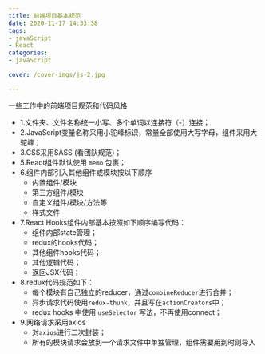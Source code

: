 ```yaml
---
title: 前端项目基本规范
date: 2020-11-17 14:33:38
tags:
- javaScript
- React
categories:
- javaScript

cover: /cover-imgs/js-2.jpg

---
```

一些工作中的前端项目规范和代码风格

<!-- more -->

+ 1.文件夹、文件名称统一小写、多个单词以连接符（-）连接；
+ 2.JavaScript变量名称采用小驼峰标识，常量全部使用大写字母，组件采用大驼峰；
+ 3.CSS采用SASS (看团队规范)；
+ 5.React组件默认使用 `memo` 包裹；
+ 6.组件内部引入其他组件或模块按以下顺序
    - 内置组件/模块
    - 第三方组件/模块
    - 自定义组件/模块/方法等
    - 样式文件
+ 7.React Hooks组件内部基本按照如下顺序编写代码：
    - 组件内部state管理；
    - redux的hooks代码；
    - 其他组件hooks代码；
    - 其他逻辑代码；
    - 返回JSX代码；
+ 8.redux代码规范如下：
    - 每个模块有自己独立的reducer，通过`combineReducer`进行合并；
    - 异步请求代码使用`redux-thunk`，并且写在`actionCreators`中；
    - redux hooks 中使用 `useSelector` 写法，不再使用connect；
+ 9.网络请求采用axios
    - 对`axios`进行二次封装；
    - 所有的模块请求会放到一个请求文件中单独管理，组件需要用到时则导入
